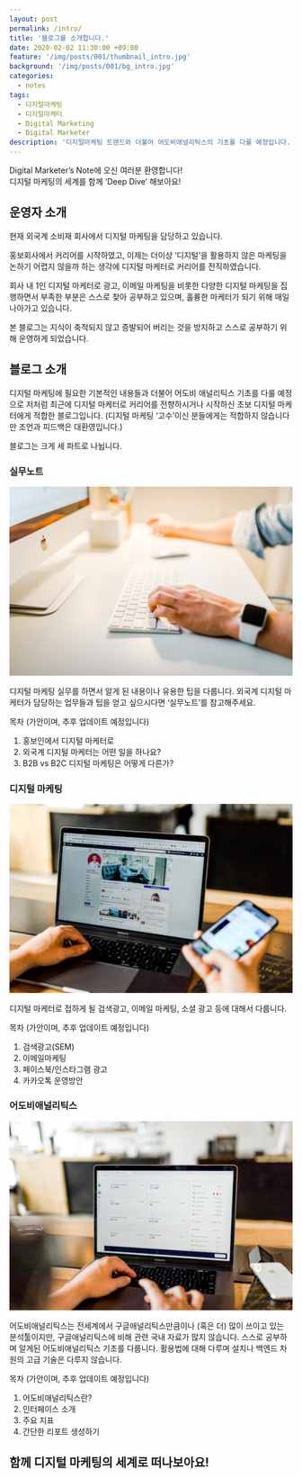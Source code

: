 ```yaml
---
layout: post
permalink: /intro/
title: '블로그를 소개합니다.'
date: 2020-02-02 11:30:00 +09:00
feature: '/img/posts/001/thumbnail_intro.jpg'
background: '/img/posts/001/bg_intro.jpg'
categories:
  - notes
tags:
  - 디지털마케팅
  - 디지털마케터
  - Digital Marketing
  - Digital Marketer
description: '디지털마케팅 트렌드와 더불어 어도비애널리틱스의 기초를 다룰 예정입니다. 업무하면서 알게 된 팁을 포함한 소소한 업무노트도 적어볼 예정이에요!'
---
```


Digital Marketer’s Note에 오신 여러분 환영합니다!   
디지털 마케팅의 세계를 함께 ‘Deep Dive’ 해보아요!


## 운영자 소개

현재 외국계 소비재 회사에서 디지털 마케팅을 담당하고 있습니다.

홍보회사에서 커리어를 시작하였고, 이제는 더이상 ‘디지털’을 활용하지 않은 마케팅을 논하기 어렵지 않을까 하는 생각에 디지털 마케터로 커리어를 전직하였습니다.

회사 내 1인 디지털 마케터로 광고, 이메일 마케팅을 비롯한 다양한 디지털 마케팅을 집행하면서 부족한 부분은 스스로 찾아 공부하고 있으며, 훌륭한 마케터가 되기 위해 매일 나아가고 있습니다.

본 블로그는 지식이 축적되지 않고 증발되어 버리는 것을 방지하고 스스로 공부하기 위해 운영하게 되었습니다.

## 블로그 소개

디지털 마케팅에 필요한 기본적인 내용들과 더불어 어도비 애널리틱스 기초를 다룰 예정으로 저처럼 최근에 디지털 마케터로 커리어를 전향하시거나 시작하신 초보 디지털 마케터에게 적합한 블로그입니다. (디지털 마케팅 ‘고수’이신 분들에게는 적합하지 않습니다만 조언과 피드백은 대환영입니다.)

블로그는 크게 세 파트로 나뉩니다.

###	실무노트
![실무노트 이미지](/img/posts/001/01.jpg)

디지털 마케팅 실무를 하면서 알게 된 내용이나 유용한 팁을 다룹니다.
외국계 디지털 마케터가 담당하는 업무들과 팁을 얻고 싶으시다면 ‘실무노트’를 참고해주세요.

목차 (가안이며, 추후 업데이트 예정입니다)
1. 홍보인에서 디지털 마케터로
2. 외국계 디지털 마케터는 어떤 일을 하나요?
3. B2B vs B2C 디지털 마케팅은 어떻게 다른가?

###	디지털 마케팅
![디지털마케팅 이미지](/img/posts/001/02.jpg)

디지털 마케터로 접하게 될 검색광고, 이메일 마케팅, 소셜 광고 등에 대해서 다룹니다.

목차 (가안이며, 추후 업데이트 예정입니다)
1. 검색광고(SEM)
2. 이메일마케팅
3. 페이스북/인스타그램 광고
4. 카카오톡 운영방안


###	어도비애널리틱스
![어도비애널리틱스이미지](/img/posts/001/03.jpg)

어도비애널리틱스는 전세계에서 구글애널리틱스만큼이나 (혹은 더) 많이 쓰이고 있는 분석툴이지만, 구글애널리틱스에 비해 관련 국내 자료가 많지 않습니다. 스스로 공부하며 알게된 어도비애널리틱스 기초를 다룹니다. 활용법에 대해 다루며 설치나 백엔드 차원의 고급 기술은 다루지 않습니다.

목차 (가안이며, 추후 업데이트 예정입니다)
1. 어도비애널리틱스란?
2. 인터페이스 소개
3. 주요 지표
4. 간단한 리포트 생성하기   


## 함께 디지털 마케팅의 세계로 떠나보아요!
